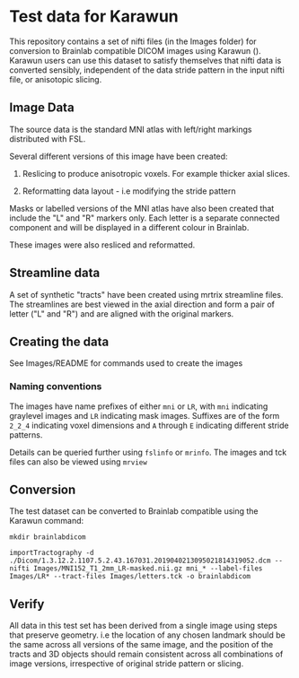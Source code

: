 # Test data for Karawun

This repository contains a set of nifti files (in the Images folder) for conversion to Brainlab compatible DICOM images
using Karawun (). Karawun users can use this dataset to satisfy themselves that nifti data
is converted sensibly, independent of the data stride pattern in the input nifti file,
or anisotopic slicing.

## Image Data

The source data is the standard MNI atlas with left/right markings distributed with FSL.

Several different versions of this image have been created:

1. Reslicing to produce anisotropic voxels. For example thicker axial slices.

1. Reformatting data layout - i.e modifying the stride pattern

Masks or labelled versions of the MNI atlas have also been created that include the "L" and "R" markers only. Each
letter is a separate connected component and will be displayed in a different colour in Brainlab.

These images were also resliced and reformatted.

## Streamline data

A set of synthetic "tracts" have been created using mrtrix streamline files. The streamlines are
best viewed in the axial direction and form a pair of letter ("L" and "R") and are aligned with
the original markers.

## Creating the data

See Images/README for commands used to create the images

### Naming conventions

The images have name prefixes of either `mni` or `LR`, with `mni` indicating graylevel
images and `LR` indicating mask images. Suffixes are of the form `2_2_4` indicating voxel
dimensions and `A` through `E` indicating different stride patterns.

Details can be queried further using `fslinfo` or `mrinfo`. The images and tck files can
also be viewed using `mrview`

## Conversion

The test dataset can be converted to Brainlab compatible using the Karawun command:

```
mkdir brainlabdicom

importTractography -d ./Dicom/1.3.12.2.1107.5.2.43.167031.2019040213095021814319052.dcm --nifti Images/MNI152_T1_2mm_LR-masked.nii.gz mni_* --label-files Images/LR* --tract-files Images/letters.tck -o brainlabdicom

```

## Verify

All data in this test set has been derived from a single image using steps that preserve geometry. i.e the location
of any chosen landmark should be the same across all versions of the same image, and the position of the
tracts and 3D objects should remain consistent across all combinations of image versions, irrespective
of original stride pattern or slicing.

